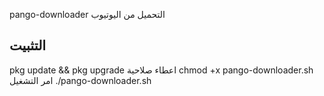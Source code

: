pango-downloader
التحميل من اليوتيوب 

## التثبيت


pkg update && pkg upgrade 
اعطاء صلاحية 
chmod +x pango-downloader.sh
امر التشغيل 
./pango-downloader.sh
